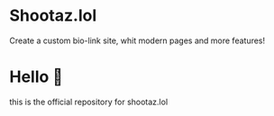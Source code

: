 # Shootaz.lol
Create a custom bio-link site, whit modern pages and more features!

# Hello 👋
this is the official repository for shootaz.lol
